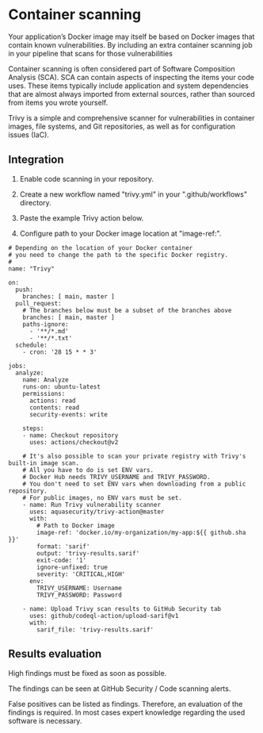 # Container scanning

Your application’s Docker image may itself be based on Docker images that contain known vulnerabilities. By including an extra container scanning job in your pipeline that scans for those vulnerabilities

Container scanning is often considered part of Software Composition Analysis (SCA). SCA can contain aspects of inspecting the items your code uses. These items typically include application and system dependencies that are almost always imported from external sources, rather than sourced from items you wrote yourself.

Trivy is a simple and comprehensive scanner for vulnerabilities in container images, file systems, and Git repositories, as well as for configuration issues (IaC).

## Integration

1. Enable code scanning in your repository.

2. Create a new workflow named "trivy.yml" in your ".github/workflows" directory.

3. Paste the example Trivy action below.

4. Configure path to your Docker image location at "image-ref:".

```
# Depending on the location of your Docker container
# you need to change the path to the specific Docker registry.
#
name: "Trivy"

on:
  push:
    branches: [ main, master ]
  pull_request:
    # The branches below must be a subset of the branches above
    branches: [ main, master ]
    paths-ignore:
      - '**/*.md'
      - '**/*.txt'
  schedule:
    - cron: '28 15 * * 3'

jobs:
  analyze:
    name: Analyze
    runs-on: ubuntu-latest
    permissions:
      actions: read
      contents: read
      security-events: write

    steps:
    - name: Checkout repository
      uses: actions/checkout@v2

    # It's also possible to scan your private registry with Trivy's built-in image scan.
    # All you have to do is set ENV vars.
    # Docker Hub needs TRIVY_USERNAME and TRIVY_PASSWORD.
    # You don't need to set ENV vars when downloading from a public repository.
    # For public images, no ENV vars must be set.
    - name: Run Trivy vulnerability scanner
      uses: aquasecurity/trivy-action@master
      with:
        # Path to Docker image
        image-ref: 'docker.io/my-organization/my-app:${{ github.sha }}'
        format: 'sarif'
        output: 'trivy-results.sarif'
        exit-code: '1'
        ignore-unfixed: true
        severity: 'CRITICAL,HIGH'
      env:
        TRIVY_USERNAME: Username
        TRIVY_PASSWORD: Password

    - name: Upload Trivy scan results to GitHub Security tab
      uses: github/codeql-action/upload-sarif@v1
      with:
        sarif_file: 'trivy-results.sarif'
```

## Results evaluation

High findings must be fixed as soon as possible.

The findings can be seen at GitHub Security / Code scanning alerts.

False positives can be listed as findings. Therefore, an evaluation of the findings is required. In most cases expert knowledge regarding the used software is necessary.
